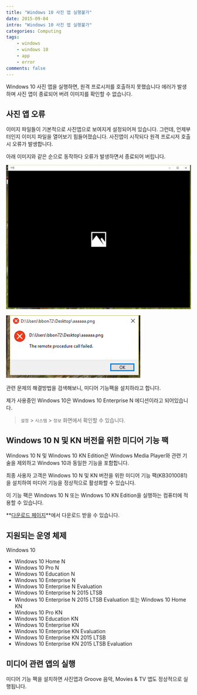 ```yaml
---
title: "Windows 10 사진 앱 실행불가"
date: 2015-09-04
intro: "Windows 10 사진 앱 실행불가"
categories: Computing
tags:
    - windows
    - windows 10
    - app
    - error
comments: false
---
```


Windows 10 사진 앱을 실행하면, 원격 프로시저를 호출하지 못했습니다 에러가 발생하며 사진 앱이 종료되어 버려 이미지를 확인할 수 없습니다.

## 사진 앱 오류

이미지 파일들이 기본적으로 사진앱으로 보여지게 설정되어져 있습니다.
그런데, 언제부터인지 이미지 파일을 열어보기 힘들어졌습니다. 사진앱이 시작되다 원격 프로시저 호출시 오류가 발생합니다.

아래 이미지와 같은 순으로 동작하다 오류가 발생하면서 종료되어 버립니다.

![사진앱 시작](./p-001.png)


![오류발생](./p-002.png)

관련 문제의 해결방법을 검색해보니, 미디어 기능팩을 설치하라고 합니다.

제가 사용중인 Windows 10은 Windows 10 Enterprise N 에디션이라고 되어있습니다.

> `설정` > `시스템` > `정보` 화면에서 확인할 수 있습니다.

## Windows 10 N 및 KN 버전을 위한 미디어 기능 팩

Windows 10 N 및 Windows 10 KN Edition은 Windows Media Player와 관련 기술을 제외하고 Windows 10과 동일한 기능을 포함합니다.

최종 사용자 고객은 Windows 10 N 및 KN 버전을 위한 미디어 기능 팩(KB3010081)을 설치하여 미디어 기능을 정상적으로 활성화할 수 있습니다.

이 기능 팩은 Windows 10 N 또는 Windows 10 KN Edition을 실행하는 컴퓨터에 적용할 수 있습니다.

**[다운로드 페이지](https://www.microsoft.com/ko-kr/download/details.aspx?id=48231)**에서 다운로드 받을 수 있습니다.

## 지원되는 운영 체제

Windows 10

-   Windows 10 Home N
-   Windows 10 Pro N
-   Windows 10 Education N
-   Windows 10 Enterprise N
-   Windows 10 Enterprise N Evaluation
-   Windows 10 Enterprise N 2015 LTSB
-   Windows 10 Enterprise N 2015 LTSB Evaluation 또는 Windows 10 Home KN
-   Windows 10 Pro KN
-   Windows 10 Education KN
-   Windows 10 Enterprise KN
-   Windows 10 Enterprise KN Evaluation
-   Windows 10 Enterprise KN 2015 LTSB
-   Windows 10 Enterprise KN 2015 LTSB Evaluation

## 미디어 관련 앱의 실행

미디어 기능 팩을 설치하면 사진앱과 Groove 음악, Movies & TV 앱도 정상적으로 실행됩니다.
